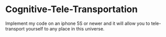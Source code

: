 # Cognitive-Tele-Transportation
Implement my code on an iphone 5S or newer and it will allow you to tele-transport yourself to any place in this universe.
